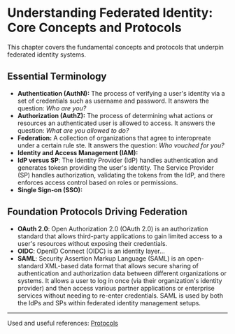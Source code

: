 # Understanding Federated Identity: Core Concepts and Protocols

This chapter covers the fundamental concepts and protocols that underpin federated identity systems.

## Essential Terminology
- **Authentication (AuthN):** The process of verifying a user's identity via a set of credentials such as username and password. It answers the question: _Who are you?_
- **Authorization (AuthZ):** The process of determining what actions or resources an authenticated user is allowed to access. It answers the question: _What are you allowed to do?_
- **Federation:** A collection of organizations that agree to interopreate under a certain rule ste. It answers the question: _Who vouched for you?_
- **Identity and Access Management (IAM):**
- **IdP versus SP**: The Identity Provider (IdP) handles authentication and generates tokesn providing the user's identity. The Service Provider (SP) handles authorization, validating the tokens from the IdP, and there enforces access control based on roles or permissions.
- **Single Sign-on (SSO):** 


## Foundation Protocols Driving Federation
  - **OAuth 2.0**: Open Authorization 2.0 (OAuth 2.0) is an authorization standard that allows third-party applications to gain limited access to a user's resources without exposing their credentials.
  - **OIDC**: OpenID Connect (OIDC) is an identity layer...
  - **SAML**: Security Assertion Markup Language (SAML) is an open-standard XML-based data format that allows secure sharing of authentication and authorization data between different organizations or systems. It allows a user to log in once (via their organization's identity provider) and then access various partner applications or enterprise services without needing to re-enter credentials. SAML is used by both the IdPs and SPs within federated identity management setups. 

---
Used and useful references: [Protocols](https://auth0.com/docs/authenticate/protocols)
